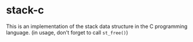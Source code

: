 # stack-c
This is an implementation of the stack data structure in the C programming language. (in usage, don't forget to call `st_free()`)
